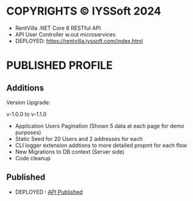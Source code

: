# COPYRIGHTS © IYSSoft 2024
- RentVilla .NET Core 8 RESTful API
- API User Controller w.out microservices
- DEPLOYED: https://rentvilla.iyssoft.com/index.html



# PUBLISHED PROFILE
## Additions

Version Upgrade: 

v-1.0.0 to v-1.1.0
- Application Users Pagination (Shown 5 data at each page for demo purposes)
- Static Seed for 20 Users and 2 addresses for each
- CLI logger extension addtions to more detailed propmt for each flow
- New Migrations to DB context (Server side)
- Code cleanup
  
## Published
- DEPLOYED : <a href="https://rentvilla.iyssoft.com/index.html">API Published</a>


